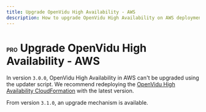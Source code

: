 ```yaml
---
title: Upgrade OpenVidu High Availability - AWS
description: How to upgrade OpenVidu High Availability on AWS deployments
---
```


# <span span class="openvidu-tag openvidu-pro-tag" style="font-size: .5em">PRO</span> Upgrade OpenVidu High Availability - AWS

In version `3.0.0`, OpenVidu High Availability in AWS can't be upgraded using the updater script. We recommend redeploying the [OpenVidu High Availability CloudFormation](../aws/install.md) with the latest version.

From version `3.1.0`, an upgrade mechanism is available.
